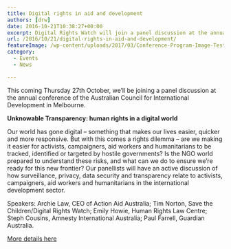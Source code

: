 ```yaml
---
title: Digital rights in aid and development
authors: [drw]
date: 2016-10-21T10:38:27+00:00
excerpt: Digital Rights Watch will join a panel discussion at the annual conference of the Australian Council for International Development in Melbourne.
url: /2016/10/21/digital-rights-in-aid-and-development/
featureImage: /wp-content/uploads/2017/03/Conference-Program-Image-Test4.png
category:
  - Events
  - News

---
```



This coming Thursday 27th October, we&#8217;ll be joining a panel discussion at the annual conference of the Australian Council for International Development in Melbourne.

**Unknowable Transparency: human rights in a digital world**

Our world has gone digital &#8211; something that makes our lives easier, quicker and more responsive. But with this comes a rights dilemma &#8211; are we making it easier for activists, campaigners, aid workers and humanitarians to be tracked, identified or targeted by hostile governments? Is the NGO world prepared to understand these risks, and what can we do to ensure we&#8217;re ready for this new frontier? Our panellists will have an active discussion of how surveillance, privacy, data security and transparency relate to activists, campaigners, aid workers and humanitarians in the international development sector.

Speakers: Archie Law, CEO of Action Aid Australia; Tim Norton, Save the Children/Digital Rights Watch; Emily Howie, Human Rights Law Centre; Steph Cousins, Amnesty International Australia; Paul Farrell, Guardian Australia.

[More details here][1]

 [1]: https://conference.acfid.asn.au/
